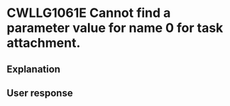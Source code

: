 # CWLLG1061E Cannot find a parameter value for name 0 for task attachment.

## Explanation

## User response